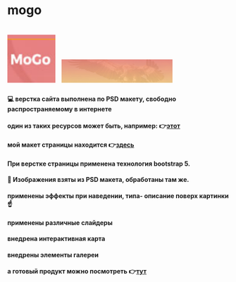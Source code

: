 # mogo
# <img src="img/logo.jpg" width="109px">&ensp;<img src="img/slide2.jpg" width="50%">
#### 💻 верстка сайта выполнена по PSD макету, свободно распространяемому в интернете <br>
#### один из таких ресурсов может быть, например: 👉[этот](http://psd-html-css.ru/shablony/besplatnye-psd-makety)
#### мой макет страницы находится 👉[здесь](https://cloud.mail.ru/public/ai9Q/YbZZEFCuK)
#### При верстке страницы применена технология bootstrap 5.
#### 🚢 Изображения взяты из PSD макета, обработаны там же.
#### применены эффекты при наведении, типа- описание поверх картинки ☝️
#### применены различные слайдеры
#### внедрена интерактивная карта
#### внедрены элементы галереи
#### а готовый продукт можно посмотреть 👉[тут](https://dhl-service.github.io/index.html)
